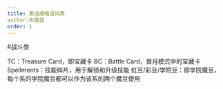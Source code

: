 ```yaml
---
title: 黑话缩略语词典
author:布雷兹
order: 1
---
```

#战斗类

TC：Treasure Card，即宝藏卡
BC：Battle Card，兽月模式中的宝藏卡
Spellments：技能碎片，用于解锁和升级技能
虹豆/彩豆/学院豆：即学院魔豆，每个系的学院魔豆都可以作为该系的两个魔豆使用
